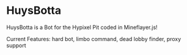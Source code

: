 # HuysBotta
HuysBotta is a Bot for the Hypixel Pit coded in Mineflayer.js! 

Current Features:
hard bot, limbo command, dead lobby finder, proxy support
